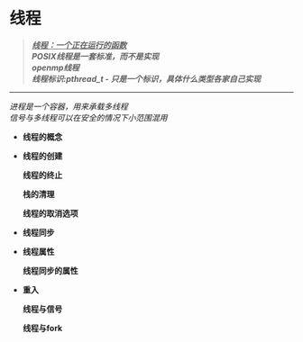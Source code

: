 # 线程  

><u>***线程：一个正在运行的函数***</u>  
>***POSIX线程是一套标准，而不是实现***  
>***openmp线程***  
>***线程标识:pthread_t - 只是一个标识，具体什么类型各家自己实现***  

***  

*进程是一个容器，用来承载多线程*  
*信号与多线程可以在安全的情况下小范围混用*  

+	__线程的概念__  

+	__线程的创建__

	__线程的终止__  

	__栈的清理__  

	__线程的取消选项__  

+	__线程同步__  

+	__线程属性__  
	
	__线程同步的属性__  

+	__重入__  

	__线程与信号__  

	__线程与fork__  

